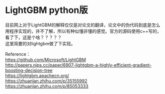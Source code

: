 # LightGBM python版
目前网上对于LightGBM的解释仅仅是对论文的翻译，论文中的伪代码到底是怎么用程序实现的，并不了解，所以有种似懂非懂的感觉。官方的源码使用c++写的，看了下，这是个啥？？？？？<br/>
这里简要的对lightgbm做了下实现。

Reference：<br/>
https://github.com/Microsoft/LightGBM<br/>
http://papers.nips.cc/paper/6907-lightgbm-a-highly-efficient-gradient-boosting-decision-tree<br/>
https://lightgbm.apachecn.org/<br/>
https://zhuanlan.zhihu.com/p/35155992<br/>
https://zhuanlan.zhihu.com/p/85053333<br/>
